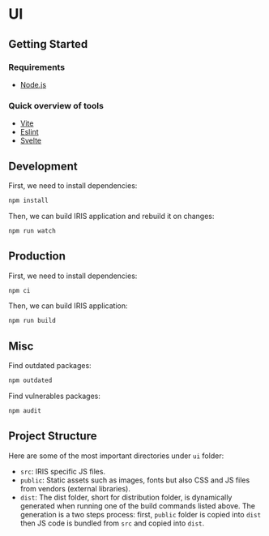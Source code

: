 # UI

## Getting Started

### Requirements

- [Node.js](https://nodejs.org/)

### Quick overview of tools

- [Vite](https://vitejs.dev/)
- [Eslint](https://eslint.org/)
- [Svelte](https://svelte.dev/)

## Development

First, we need to install dependencies:
```bash
npm install
```

Then, we can build IRIS application and rebuild it on changes:
```bash
npm run watch
```

## Production

First, we need to install dependencies:
```bash
npm ci
```

Then, we can build IRIS application:
```bash
npm run build
```

## Misc

Find outdated packages:
```bash
npm outdated
```

Find vulnerables packages:
```bash
npm audit
```

## Project Structure

Here are some of the most important directories under `ui` folder:
- `src`: IRIS specific JS files.
- `public`: Static assets such as images, fonts but also CSS and JS files from vendors (external libraries).
- `dist`: The dist folder, short for distribution folder, is dynamically generated when running one of the build commands listed above. The generation is a two steps process: first, `public` folder is copied into `dist` then JS code is bundled from `src` and copied into `dist`.
